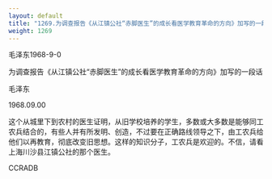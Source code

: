 ```yaml
---
layout: default
title: "1269.为调查报告《从江镇公社“赤脚医生”的成长看医学教育革命的方向》加写的一段话"
weight: 1269
---
```


毛泽东1968-9-0

为调查报告《从江镇公社“赤脚医生”的成长看医学教育革命的方向》加写的一段话

毛泽东

1968.09.00

这个从城里下到农村的医生证明，从旧学校培养的学生，多数或大多数是能够同工农兵结合的，有些人并有所发明、创造，不过要在正确路线领导之下，由工农兵给他们以再教育，彻底改变旧思想。这样的知识分子，工农兵是欢迎的。不信，请看上海川沙县江镇公社的那个医生。

CCRADB

